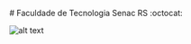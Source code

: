 <p style="text-align: justify;"> # Faculdade de Tecnologia Senac RS :octocat: </p>

![alt text](https://s-media-cache-ak0.pinimg.com/736x/16/64/c5/1664c50e43535640ec7cc40d49b0b017.jpg "GitHub")